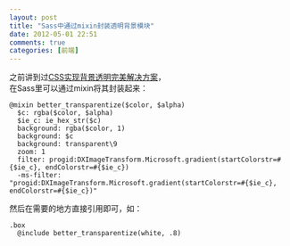 ```yaml
---
layout: post
title: "Sass中通过mixin封装透明背景模块"
date: 2012-05-01 22:51
comments: true
categories: [前端]
---
```

之前讲到过[CSS实现背景透明完美解决方案](/blog/css-background-transparency/)，  
在Sass里可以通过mixin将其封装起来：

```
@mixin better_transparentize($color, $alpha)
  $c: rgba($color, $alpha)
  $ie_c: ie_hex_str($c)
  background: rgba($color, 1)
  background: $c
  background: transparent\9
  zoom: 1
  filter: progid:DXImageTransform.Microsoft.gradient(startColorstr=#{$ie_c}, endColorstr=#{$ie_c})
  -ms-filter: "progid:DXImageTransform.Microsoft.gradient(startColorstr=#{$ie_c}, endColorstr=#{$ie_c})"
```
然后在需要的地方直接引用即可，如：
```
.box
  @include better_transparentize(white, .8)
```
